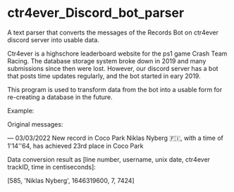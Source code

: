 # ctr4ever_Discord_bot_parser
A text parser that converts the messages of the Records Bot on ctr4ever discord server into usable data.

Ctr4ever is a highschore leaderboard website for the ps1 game Crash Team Racing.
The database storage system broke down in 2019 and many submissions since then were lost.
However, our discord server has a bot that posts time updates regularly, and the bot started in eary 2019.

This program is used to transform data from the bot into a usable form for re-creating a database in the future.

Example:

Original messages:

 — 03/03/2022
New record in Coco Park
Niklas Nyberg 🇫🇮, with a time of 1'14''64, has achieved 23rd place in Coco Park

Data conversion result as [line number, username, unix date, ctr4ever trackID, time in centiseconds]:

[585, 'Niklas Nyberg', 1646319600, 7, 7424]
